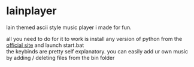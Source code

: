 # lainplayer
lain themed ascii style music player i made for fun. <br />

all you need to do for it to work is install any version of python from the [official site](https://www.python.org/downloads) and launch start.bat <br />
the keybinds are pretty self explanatory. you can easily add ur own music by adding / deleting files from the bin folder

